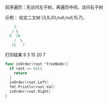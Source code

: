 前序遍历：先访问左子树，再遍历中间，访问右子树

示例：
给定二叉树 [3,9,20,null,null,15,7]，

```go
    3
   / \
  9  20
    /  \
   15   7
```
打印结果 9 3 15 20 7

```go
func inOrder(root *TreeNode){ 
  if root == nil{
    return 
  }
  inOrder(root.Left)
  fmt.Println(root.Val)
  inOrder(root.Right)
}
```